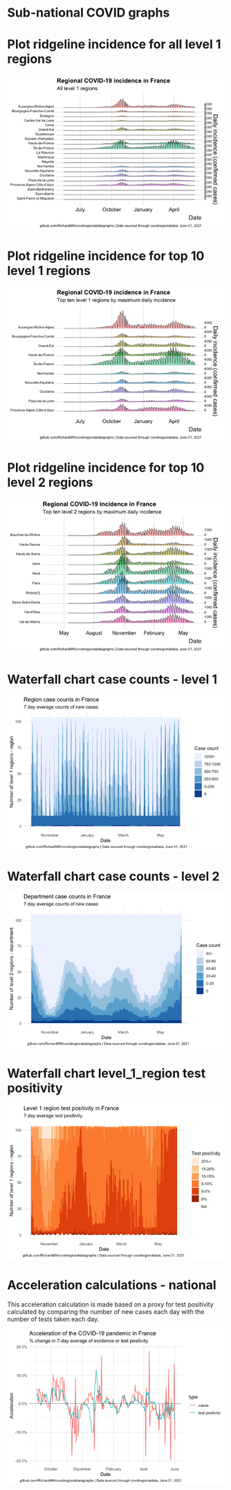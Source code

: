 Sub-national COVID graphs
================

# Plot ridgeline incidence for all level 1 regions

![](Report%20France_files/figure-gfm/ridgeline-all-level-1-graphs-1.png)<!-- -->

# Plot ridgeline incidence for top 10 level 1 regions

![](Report%20France_files/figure-gfm/ridgeline-top-ten-level-1-graphs-1.png)<!-- -->

# Plot ridgeline incidence for top 10 level 2 regions

![](Report%20France_files/figure-gfm/ridgeline-top-ten-level-2-graphs-1.png)<!-- -->

# Waterfall chart case counts - level 1

![](Report%20France_files/figure-gfm/waterfall-case-count-level-1-1.png)<!-- -->

# Waterfall chart case counts - level 2

![](Report%20France_files/figure-gfm/waterfall-case-count-level-2-graph-1.png)<!-- -->

# Waterfall chart level\_1\_region test positivity

![](Report%20France_files/figure-gfm/waterfall-positivity-level-1-graph-1.png)<!-- -->

# Acceleration calculations - national

This acceleration calculation is made based on a proxy for test
positivity calculated by comparing the number of new cases each day with
the number of tests taken each day.

![](Report%20France_files/figure-gfm/acceleration-national-graphs-1.png)<!-- -->
